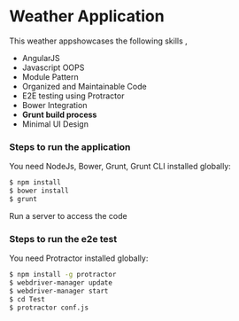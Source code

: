 # Weather Application

This weather appshowcases the following skills ,

  - AngularJS
  - Javascript OOPS
  - Module Pattern
  - Organized and Maintainable Code
  - E2E testing using Protractor
  - Bower Integration
  - **Grunt build process**
  - Minimal UI Design

### Steps to run the application
You need NodeJs, Bower, Grunt, Grunt CLI installed globally:
```sh
$ npm install
$ bower install
$ grunt
```
Run a server to access the code

### Steps to run the e2e test
You need Protractor installed globally:
```sh
$ npm install -g protractor
$ webdriver-manager update
$ webdriver-manager start
$ cd Test
$ protractor conf.js
```
